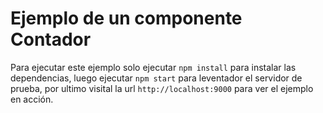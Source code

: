 # Ejemplo de un componente Contador

Para ejecutar este ejemplo solo ejecutar `npm install` para instalar las dependencias, luego ejecutar `npm start` para leventador el servidor de prueba, por ultimo visital la url `http://localhost:9000` para ver el ejemplo en acción.
